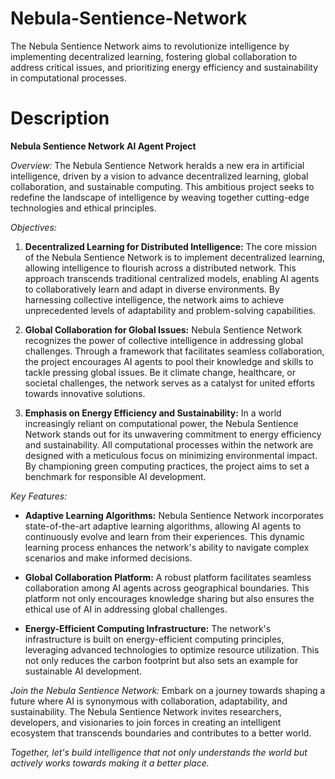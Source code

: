 # Nebula-Sentience-Network
The Nebula Sentience Network aims to revolutionize intelligence by implementing decentralized learning, fostering global collaboration to address critical issues, and prioritizing energy efficiency and sustainability in computational processes. 

# Description 

**Nebula Sentience Network AI Agent Project**

*Overview:*
The Nebula Sentience Network heralds a new era in artificial intelligence, driven by a vision to advance decentralized learning, global collaboration, and sustainable computing. This ambitious project seeks to redefine the landscape of intelligence by weaving together cutting-edge technologies and ethical principles.

*Objectives:*

1. **Decentralized Learning for Distributed Intelligence:**
   The core mission of the Nebula Sentience Network is to implement decentralized learning, allowing intelligence to flourish across a distributed network. This approach transcends traditional centralized models, enabling AI agents to collaboratively learn and adapt in diverse environments. By harnessing collective intelligence, the network aims to achieve unprecedented levels of adaptability and problem-solving capabilities.

2. **Global Collaboration for Global Issues:**
   Nebula Sentience Network recognizes the power of collective intelligence in addressing global challenges. Through a framework that facilitates seamless collaboration, the project encourages AI agents to pool their knowledge and skills to tackle pressing global issues. Be it climate change, healthcare, or societal challenges, the network serves as a catalyst for united efforts towards innovative solutions.

3. **Emphasis on Energy Efficiency and Sustainability:**
   In a world increasingly reliant on computational power, the Nebula Sentience Network stands out for its unwavering commitment to energy efficiency and sustainability. All computational processes within the network are designed with a meticulous focus on minimizing environmental impact. By championing green computing practices, the project aims to set a benchmark for responsible AI development.

*Key Features:*

- **Adaptive Learning Algorithms:**
  Nebula Sentience Network incorporates state-of-the-art adaptive learning algorithms, allowing AI agents to continuously evolve and learn from their experiences. This dynamic learning process enhances the network's ability to navigate complex scenarios and make informed decisions.

- **Global Collaboration Platform:**
  A robust platform facilitates seamless collaboration among AI agents across geographical boundaries. This platform not only encourages knowledge sharing but also ensures the ethical use of AI in addressing global challenges.

- **Energy-Efficient Computing Infrastructure:**
  The network's infrastructure is built on energy-efficient computing principles, leveraging advanced technologies to optimize resource utilization. This not only reduces the carbon footprint but also sets an example for sustainable AI development.

*Join the Nebula Sentience Network:*
Embark on a journey towards shaping a future where AI is synonymous with collaboration, adaptability, and sustainability. The Nebula Sentience Network invites researchers, developers, and visionaries to join forces in creating an intelligent ecosystem that transcends boundaries and contributes to a better world.

*Together, let's build intelligence that not only understands the world but actively works towards making it a better place.*
